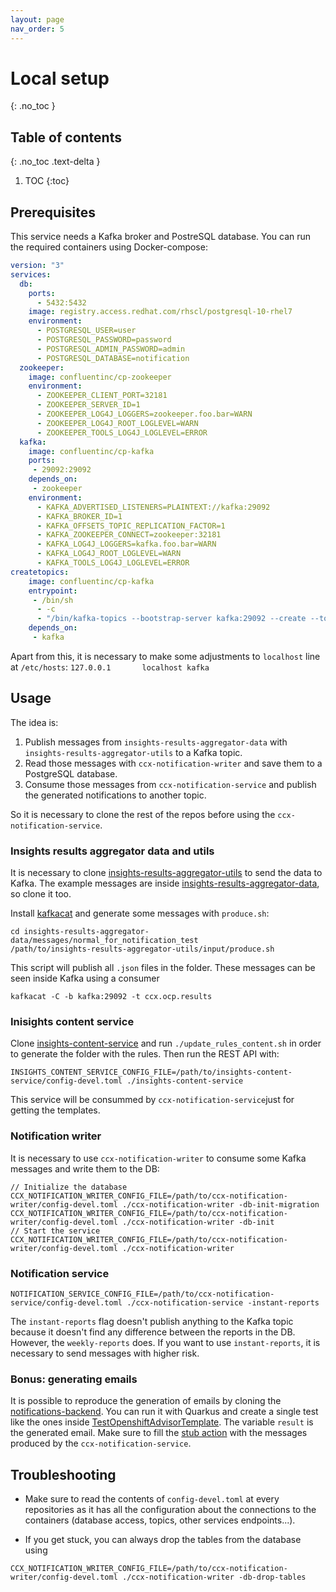 ```yaml
---
layout: page
nav_order: 5
---
```

# Local setup
{: .no_toc }

## Table of contents
{: .no_toc .text-delta }

1. TOC
{:toc}

## Prerequisites

This service needs a Kafka broker and PostreSQL database. You can run the required containers using Docker-compose:
```yaml
version: "3"
services:
  db:
    ports:
      - 5432:5432
    image: registry.access.redhat.com/rhscl/postgresql-10-rhel7
    environment:
      - POSTGRESQL_USER=user
      - POSTGRESQL_PASSWORD=password
      - POSTGRESQL_ADMIN_PASSWORD=admin
      - POSTGRESQL_DATABASE=notification
  zookeeper:
    image: confluentinc/cp-zookeeper
    environment:
      - ZOOKEEPER_CLIENT_PORT=32181
      - ZOOKEEPER_SERVER_ID=1
      - ZOOKEEPER_LOG4J_LOGGERS=zookeeper.foo.bar=WARN
      - ZOOKEEPER_LOG4J_ROOT_LOGLEVEL=WARN
      - ZOOKEEPER_TOOLS_LOG4J_LOGLEVEL=ERROR
  kafka:
    image: confluentinc/cp-kafka
    ports:
     - 29092:29092
    depends_on:
     - zookeeper
    environment:
      - KAFKA_ADVERTISED_LISTENERS=PLAINTEXT://kafka:29092
      - KAFKA_BROKER_ID=1
      - KAFKA_OFFSETS_TOPIC_REPLICATION_FACTOR=1
      - KAFKA_ZOOKEEPER_CONNECT=zookeeper:32181
      - KAFKA_LOG4J_LOGGERS=kafka.foo.bar=WARN
      - KAFKA_LOG4J_ROOT_LOGLEVEL=WARN
      - KAFKA_TOOLS_LOG4J_LOGLEVEL=ERROR
createtopics:
    image: confluentinc/cp-kafka
    entrypoint:
     - /bin/sh
      - -c
      - "/bin/kafka-topics --bootstrap-server kafka:29092 --create --topic logs --partitions 1; exit 0;"
    depends_on:
     - kafka
```

Apart from this, it is necessary to make some adjustments to `localhost` line at `/etc/hosts`:
```127.0.0.1       localhost kafka```

## Usage

The idea is:
1. Publish messages from `insights-results-aggregator-data` with `insights-results-aggregator-utils` to a Kafka topic.
2. Read those messages with `ccx-notification-writer` and save them to a PostgreSQL database.
3. Consume those messages from `ccx-notification-service` and publish the generated notifications to another topic.

So it is necessary to clone the rest of the repos before using the `ccx-notification-service`. 

### Insights results aggregator data and utils

It is necessary to clone [insights-results-aggregator-utils](https://github.com/RedHatInsights/insights-results-aggregator-utils) to send the data to Kafka. The example messages are inside [insights-results-aggregator-data](https://github.com/RedHatInsights/insights-results-aggregator-data), so clone it too.

Install [kafkacat](https://rmoff.net/2020/04/20/how-to-install-kafkacat-on-fedora/) and generate some messages with `produce.sh`:

```
cd insights-results-aggregator-data/messages/normal_for_notification_test
/path/to/insights-results-aggregator-utils/input/produce.sh
```

This script will publish all `.json` files in the folder. These messages can be seen inside Kafka using a consumer
```
kafkacat -C -b kafka:29092 -t ccx.ocp.results
```

### Inisights content service

Clone [insights-content-service](https://github.com/RedHatInsights/insights-results-aggregator-data) and run `./update_rules_content.sh` in order to generate the folder with the rules. Then run the REST API with:

```
INSIGHTS_CONTENT_SERVICE_CONFIG_FILE=/path/to/insights-content-service/config-devel.toml ./insights-content-service
``` 

This service will be consummed by `ccx-notification-service`just for getting the templates.

### Notification writer

It is necessary to use `ccx-notification-writer` to consume some Kafka messages and write them to the DB:

```
// Initialize the database
CCX_NOTIFICATION_WRITER_CONFIG_FILE=/path/to/ccx-notification-writer/config-devel.toml ./ccx-notification-writer -db-init-migration
CCX_NOTIFICATION_WRITER_CONFIG_FILE=/path/to/ccx-notification-writer/config-devel.toml ./ccx-notification-writer -db-init
// Start the service
CCX_NOTIFICATION_WRITER_CONFIG_FILE=/path/to/ccx-notification-writer/config-devel.toml ./ccx-notification-writer
```

### Notification service

```
NOTIFICATION_SERVICE_CONFIG_FILE=/path/to/ccx-notification-service/config-devel.toml ./ccx-notification-service -instant-reports
```

The `instant-reports` flag doesn't publish anything to the Kafka topic because it doesn't find any difference between the reports in the DB. However, the `weekly-reports` does. If you want to use `instant-reports`, it is necessary to send messages with higher risk.

### Bonus: generating emails

It is possible to reproduce the generation of emails by cloning the [notifications-backend](https://github.com/RedHatInsights/notifications-backend/). You can run it with Quarkus and create a single test like the ones inside [TestOpenshiftAdvisorTemplate](https://github.com/RedHatInsights/notifications-backend/blob/master/backend/src/test/java/com/redhat/cloud/notifications/templates/TestOpenshiftAdvisorTemplate.java#L26). The variable `result` is the generated email. Make sure to fill the [stub action](https://github.com/RedHatInsights/notifications-backend/blob/9ba06e86d69b75a7f3169cf9a950f82b762032ef/backend/src/test/java/com/redhat/cloud/notifications/TestHelpers.java#L226) with the messages produced by the `ccx-notification-service`.

## Troubleshooting

* Make sure to read the contents of `config-devel.toml` at every repositories as it has all the configuration about the connections to the containers (database access, topics, other services endpoints...).

* If you get stuck, you can always drop the tables from the database using 
```
CCX_NOTIFICATION_WRITER_CONFIG_FILE=/path/to/ccx-notification-writer/config-devel.toml ./ccx-notification-writer -db-drop-tables
```
